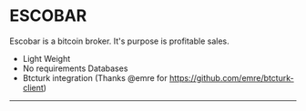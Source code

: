 # ESCOBAR

Escobar is a bitcoin broker. It's purpose is profitable sales.

  - Light Weight
  - No requirements Databases
  - Btcturk integration (Thanks @emre for https://github.com/emre/btcturk-client)


----

